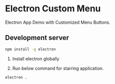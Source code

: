 # Electron Custom Menu

Electron App Demo with Customized Menu Buttons.

## Development server

```bash
npm install -g electron
```

1. Install electron globally 

2. Run below command for starring application.

```bash
electron .
```
